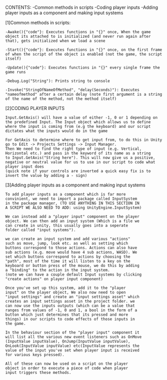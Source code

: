 CONTENTS:
    -Common methods in scripts
    -Coding player inputs
    -Adding player inputs as a component and making input systems

[1]Common methods in scripts:

    -Awake(){"code"}: Executes functions in "{}" once, When the game object its attached to is initialized (and never run again after that), gets initialized when we load a scene
    
    -Start(){"code"}: Executes functions in "{}" once, on the first frame of when the script of the object is enabled (not the game, the script itself)
    
    -Update(){"code"}: Executes functions in "{}" every single frame the game runs
    
    -Debug.Log("String"): Prints string to console
    
    -Invoke("StringOfNameOfMethod", "delay(Seconds)"): Executes "nameofmethod" after a certain delay (note first argument is a string of the name of the method, not the method itself)

[2]CODING PLAYER INPUTS

    Input.GetAxis() will have a value of either -1, 0 or 1 depending on the predefined Input. The Input object which allows us to define 
    where the input is coming from (e.g the keyboard) and our script dictates what the inputs would do in the game

    For GetAxis to determine where to get input from, to do this in Unity go to Edit -> Projects Settings -> Input Manager.
    Then We need to find the right type of input (e.g. Vertical, Horizontal etc.) and pass in the keyword of its name as a string
    to Input.GetAxis("String here"). This will now give us a positive, negative or neutral value for us to use in our script to code what player input does
    (quick note if your controls are inverted a quick easy fix is to invert the value by adding a - sign)

[3]Adding player inputs as a component and making input systems

    To add player inputs as a component which is far more 
    convinient, we need to import a package called InputSystem 
    in the package manager, (TO USE ANYTHING IN THIS SECTION IN 
    A SCRIPT WE ALSO NEED TO ADD: using UnityEngine.InputSystem)

    We can instead add a "player input" component on the player 
    object. We can then add an input system (Which is a file we 
    can create in unity, this usually goes into a seperate 
    folder called "input systems").

    we can create an input system and add various "actions" 
    such as move, jump, look etc. as well as setting which 
    buttons correspond to those actions. Actions can also have 
    sub actions (e.g. move would have 4 sub actions, WASD). We 
    set which buttons correspond to actions by choosing the 
    "path", most of the time it will listen to a key on the 
    keyboard or button press of the mouse, we do this by adding 
    a "binding" to the action in the input system. 
    (note we can have a couple default Input systems by clicking 
    "create actions" on player input component)

    Once you've set up this system, add it to the "player 
    input" on the player object, We also now need to open 
    "input settings" and create an "input settings asset" which 
    creates an input settings asset in the project folder. we 
    can now use the inputs outputs (which can be a value that 
    ranges from values of -1, 0 and 1, a bool in the form of a 
    button which just determines that its pressed and more 
    things) in our scripts to code effects of those inputs in 
    the game.

    In the behaviour section of the "player input" component it 
    will list all the various new event listeners such as OnMove
    (InputValue inputValue), OnJump(InputValue inputValue), 
    OnLook(InputValue inputValue) etc(InputValue represents the 
    value of the input you've set when player input is received 
    for various keys pressed). 
    
    All of these can now be used on a script on the player 
    object in order to execute a piece of code when player 
    input triggers these methods.